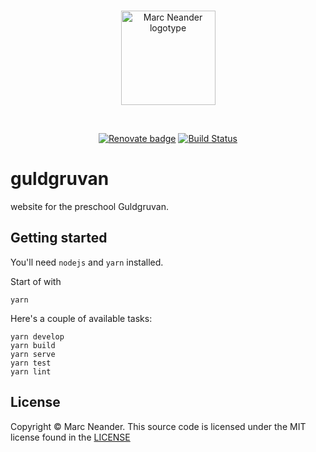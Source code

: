 <br />
<p align="center">
    <a href="https://marcneander.io">
        <img src="https://raw.githubusercontent.com/marcneander/marcneander.io/master/src/images/m-dark.png" alt="Marc Neander logotype" width="151"></a>
</p>
<br />
<p align="center">
     <a href="https://renovatebot.com">
        <img src="https://badges.renovateapi.com/github/marcneander/guldgruvan" alt="Renovate badge"></a>
    <a href="https://travis-ci.com/marcneander/guldgruvan">
        <img src="https://api.travis-ci.com/marcneander/guldgruvan.svg?branch=master" alt="Build Status"></a>
</p>

# guldgruvan
website for the preschool Guldgruvan.

## Getting started

You'll need `nodejs` and `yarn` installed.

Start of with
```
yarn
```

Here's a couple of available tasks:
```
yarn develop
yarn build
yarn serve
yarn test
yarn lint
```

## License

Copyright © Marc Neander. This source code is licensed under the MIT
license found in the [LICENSE](https://github.com/marcneander/guldgruvan/blob/master/LICENSE)
